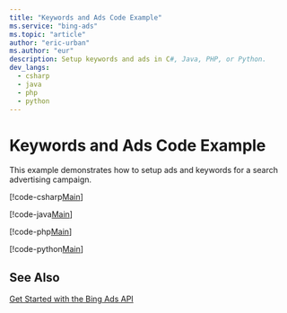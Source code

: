 ```yaml
---
title: "Keywords and Ads Code Example"
ms.service: "bing-ads"
ms.topic: "article"
author: "eric-urban"
ms.author: "eur"
description: Setup keywords and ads in C#, Java, PHP, or Python.
dev_langs:
  - csharp
  - java
  - php
  - python
---
```

# Keywords and Ads Code Example
This example demonstrates how to setup ads and keywords for a search advertising campaign.

[!code-csharp[Main](../../../BingAds-dotNet-SDK/examples/BingAdsExamples/BingAdsExamplesLibrary/v11/KeywordsAds.cs)]

[!code-java[Main](../../../BingAds-Java-SDK/examples/BingAdsDesktopApp/src/main/java/com/microsoft/bingads/examples/v11/KeywordsAds.java)]

[!code-php[Main](../../../BingAds-PHP-SDK/samples/V11/KeywordsAds.php)]

[!code-python[Main](../../../BingAds-Python-SDK/examples/BingAdsPythonConsoleExamples/BingAdsPythonConsoleExamples/v11/keywords_ads.py)]

## See Also
[Get Started with the Bing Ads API](../guides/get-started.md)  
